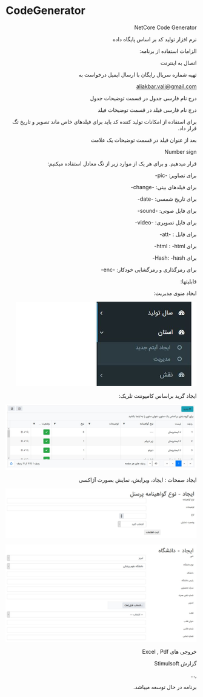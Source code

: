 # CodeGenerator
<div dir='rtl' align='right'> 
NetCore Code Generator

نرم افزار تولید کد بر اساس پایگاه داده

الزامات استفاده از برنامه:

اتصال به اینترنت

تهیه شماره سریال رایگان با ارسال ایمیل درخواست به 

aliakbar.vali@gmail.com

درج نام فارسی جدول در قسمت توضیحات جدول

درج نام فارسی فیلد در قسمت توضیحات فیلد

برای استفاده از امکانات تولید کننده کد باید برای فیلدهای خاص ماند تصویر و تاریخ تگ قرار داد.

بعد از عنوان فیلد در قسمت توضیحات یک علامت

Number sign

قرار میدهیم. و برای هر یک از موارد زیر از تگ معادل استفاده میکنیم:

برای تصاویر: -pic-

برای فیلدهای بیتی: -change-

برای تاریخ شمسی:  -date-

 برای فایل صوتی: -sound-
 
 برای فایل تصویری: -video-
 
 برای فایل : -att-
 
 برای html : -html-
 
 برای Hash: -hash-
 
 برای رمزگذاری و رمزگشایی خودکار: -enc-
 
قابلیتها:

ایجاد منوی مدیریت:

![alt text](https://raw.githubusercontent.com/aliakbarvali/fileArchive/master/A1.JPG)

ایجاد گرید براساس کامپوننت تلریک:


![alt text](https://raw.githubusercontent.com/aliakbarvali/fileArchive/master/A2.JPG)

ایجاد صفحات : ایجاد، ویرایش، نمایش بصورت آژاکسی


![alt text](https://raw.githubusercontent.com/aliakbarvali/fileArchive/master/A3.JPG)


![alt text](https://raw.githubusercontent.com/aliakbarvali/fileArchive/master/A4.JPG)

خروجی های 
Excel , Pdf

گزارش 
Stimulsoft

,... 


 برنامه در حال توسعه میباشد.


</div>
